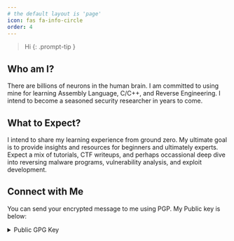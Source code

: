 ```yaml
---
# the default layout is 'page'
icon: fas fa-info-circle
order: 4
---
```


> Hi
{: .prompt-tip }

## Who am I?
There are billions of neurons in the human brain. I am committed to using mine for learning Assembly Language, C/C++, and Reverse Engineering. I intend to become a seasoned security researcher in years to come.

## What to Expect?
I intend to share my learning experience from ground zero. My ultimate goal is to provide insights and resources for beginners and ultimately experts. Expect a mix of tutorials, CTF writeups, and perhaps occassional deep dive into reversing malware programs, vulnerability analysis, and exploit development.

## Connect with Me
You can send your encrypted message to me using PGP. My Public key is below:
<details markdown="1">
<summary> Public GPG Key </summary>
```
-----BEGIN PGP PUBLIC KEY BLOCK-----

mDMEZZ9VERYJKwYBBAHaRw8BAQdAecqabvGqGc0i5HnUg1ZivLO9zvl7t8OgZmvM
nC1uI+O0IlFhd2FtIE11c2lsaXUgPHFtdXNpbGl1QGdtYWlsLmNvbT6ImQQTFgoA
QRYhBLC6yPcDcEDh5f37fxqFbbglnaDKBQJln1URAhsDBQkFpUT/BQsJCAcCAiIC
BhUKCQgLAgQWAgMBAh4HAheAAAoJEBqFbbglnaDKYZMBAOzuB9m1ci77Y00cPCA5
rbhX6zKaTqv63vuHgzg04er1AQDKjKaDIaEQtZPhRK93BIC4bZ1ECEwO9PRS9znp
fvGQArg4BGWfVRESCisGAQQBl1UBBQEBB0CK3OioM+oWBjsTrmSyH6D1WBrT3ctO
D5gcYeUtp/AYZAMBCAeIfgQYFgoAJhYhBLC6yPcDcEDh5f37fxqFbbglnaDKBQJl
n1URAhsMBQkFpUT/AAoJEBqFbbglnaDKSlUBALjSMLBKI2WrriwJBo9rk4K6Nycr
i5Tw3Xlkdg8D6kQuAQC5Wvv/tIm6tidSH+5vOxXkhX3RdslFZ51y569QTGZECg==
=ykCS
-----END PGP PUBLIC KEY BLOCK-----
```
</details>

### Socials

<table>
    <tr>
        <td style="border: 1px solid #554f4f"><strong>Username</strong></td>
        <td style="border: 1px solid #554f4f"><strong>Platform</strong></td>
    </tr>
    <tr>
        <td><a href="https://twitter.com/cqawam" rel="noreferrer" target="_blank">@cqawam</a></td>
        <td>Twitter</td>
    </tr>
    <tr>
        <td><a href="https://t.me/ctheboynextdoor" rel="noreferrer" target="_blank">@ctheboynextdoor</a></td>
        <td>Telegram</td>
    </tr>
</table>

